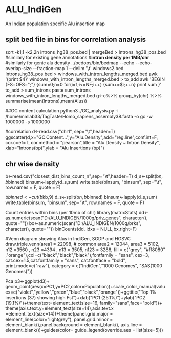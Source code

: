 # ALU_IndiGen
An Indian population specific Alu insertion map 

## split bed file in bins for correlation analysis
sort -k1,1 -k2,2n introns_hg38_pos.bed | mergeBed > Introns_hg38_pos.bed #similary for existing gene annotations
#**intron density per 1MB/chr** #similarly for genic alu density
../bedops/bin/bedmap --echo --echo-overlap-size --fraction-map 1 --delim '\t' windows2.bed Introns_hg38_pos.bed > windows_with_intron_lengths_merged.bed
awk ‘{print $4}’ windows_with_intron_lengths_merged.bed > to_add
awk 'BEGIN {FS=OFS=";"} {sum=0;n=0
for(i=1;i<=NF;i++)
{sum+=$i;++n} print sum 
}' to_add > sum_introns
paste sum_introns windows_with_intron_lengths_merged.bed
g<-c%>% group_by(chr) %>% summarise(mean(Introns),mean(Alus))

##GC content calculation
python3 ./GC_analysis.py -i /home/mmlab33/TagTaste/Homo_sapiens_assembly38.fasta -o gc -w 1000000 -s 1000000

#correlation
d<-read.csv("chr1", sep="\t",header=T)
ggscatter(d,x="GC.Content...",y="Alu.Density",add="reg.line",conf.int=F, cor.coef=T, cor.method = "pearson",title = "Alu Density ~ Intron Density", xlab="Introns(bp)",ylab = "Alu Insertions (bp)")

## chr wise density
b<-read.csv("closest_dist_bins_count_n",sep="\t",header=T)
d_s<-split(b$n,b$binned)
binsum<-lapply(d_s,sum)
write.table(binsum, "binsum", sep="\t", row.names = F, quote = F)

b$binned<-cut(b$kb,9)
d_s<-split(b$n,b$binned)
binsum<-lapply(d_s,sum)
write.table(binsum, "binsum", sep="\t", row.names = F, quote = F)

Count entries within bins (per 10mb of chr)
library(matrixStats)
dd<-as.numeric(scan("D:/ALU_INDIGEN/1000g/priv_genes", character(), quote=""))
bx<-as.numeric(scan("D:/ALU_INDIGEN/1000g/brks", character(), quote=""))
binCounts(dd, idxs = NULL,bx,right=F)


#Venn diagram showing Alus in IndiGen, SGDP and HGSVC
draw.triple.venn(area1 = 22098,                          # common
                 area2 = 12044,
                 area3 = 5102,
                 n12 =3560 ,
                 n23 =4394 ,
                 n13 = 3505,
                 n123 = 3288,
                 fill = c("grey", "#ff8080" ,"orange"),col=c("black","black","black"),fontfamily = "sans",
                 cex=3,
                 cat.cex=1.5,cat.fontfamily = "sans", cat.fontface = "bold",
                 print.mode=c("raw"),
                 category = c("IndiGen","1000 Genomes", "SAS(1000 Genomes)"))


Pca
p3<-ggplot(d3)+ geom_point(aes(x=PC1,y=PC2,color=Population))+scale_color_manual(values=c("violet","yellow","green","blue","black","orange"))+ggtitle("Top 1% insertions (37) showing high Fst")+xlab("PC1 (25.1%)")+ylab("PC2 (19.1%)")+theme(text=element_text(size=16,  family="sans",face="bold"))+ theme(axis.text.y=element_text(size=14),axis.text.x =element_text(size=14))+theme(panel.grid.major = element_line(color="lightgrey"), panel.grid.minor = element_blank(),panel.background = element_blank(), axis.line = element_blank())+guides(color= guide_legend(override.aes = list(size=5)))



